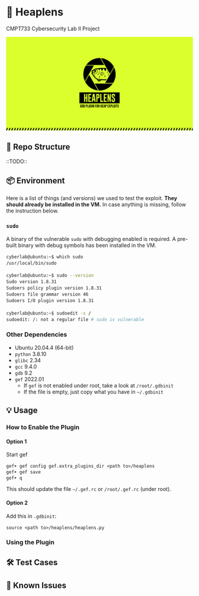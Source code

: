 # 🔎 Heaplens
CMPT733 Cybersecurity Lab II Project

![heaplens](heaplens.png)

## 📂 Repo Structure

::TODO::

## 📦 Environment

Here is a list of things (and versions) we used to test the exploit. **They should already be installed in the VM.** In case anything is missing, follow the instruction below.

### `sudo`

A binary of the vulnerable `sudo` with debugging enabled is required. A pre-built binary with debug symbols has been installed in the VM.

```bash
cyberlab@ubuntu:~$ which sudo
/usr/local/bin/sudo

cyberlab@ubuntu:~$ sudo --version
Sudo version 1.8.31
Sudoers policy plugin version 1.8.31
Sudoers file grammar version 46
Sudoers I/O plugin version 1.8.31

cyberlab@ubuntu:~$ sudoedit -s /
sudoedit: /: not a regular file # sudo is vulnerable
```
### Other Dependencies

- Ubuntu 20.04.4 (64-bit)
- `python` 3.8.10
- `glibc` 2.34
- `gcc` 9.4.0
- `gdb` 9.2
- `gef` 2022.01
  - If `gef` is not enabled under root, take a look at `/root/.gdbinit`
  - If the file is empty, just copy what you have in `~/.gdbinit`

## 💡 Usage
### How to Enable the Plugin

#### Option 1
Start gef
```
gef➤ gef config gef.extra_plugins_dir <path to>/heaplens
gef➤ gef save
gef➤ q
```

This should update the file `~/.gef.rc` or `/root/.gef.rc` (under root).
#### Option 2
Add this in `.gdbinit`:
```
source <path to>/heaplens/heaplens.py
```

### Using the Plugin

## 🛠 Test Cases

## 🚨 Known Issues

